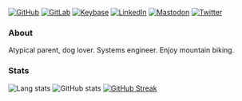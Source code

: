 [![GitHub](https://img.shields.io/github/followers/tonyskapunk?color=bd93f9&label=%20tonyskapunk&logo=github&style=plastic&labelColor=282a36)]()
[![GitLab](https://img.shields.io/badge/tonyskapunk-2-%23ffb86c?logo=gitlab&labelColor=282a36)](https://gitlab.com/tonyskapunk)
[![Keybase](https://img.shields.io/badge/tonyskapunk-11-%238be9fd?logo=keybase&labelColor=282a36)](https://keybase.io/tonyskapunk)
[![LinkedIn](https://img.shields.io/badge/tonyskapunk-303-%23ff5555?logo=linkedin&labelColor=282a36)](https://www.linkedin.com/in/tonyskapunk/)
[![Mastodon](https://img.shields.io/badge/tonyskapunk-5-%236272a4?logo=mastodon&labelColor=282a36)](https://mastodon.host/@tonyskapunk)
[![Twitter](https://img.shields.io/twitter/follow/tonyskapunk?color=%23ff79c6&label=%40tonyskapunk&logo=twitter&logoColor=%238be9fd&style=plastic&labelColor=282a36)](https://twitter.com/tonyskapunk)

### About

Atypical parent, dog lover. Systems engineer. Enjoy mountain biking.


### Stats

![Lang stats](https://github-readme-stats.vercel.app/api/top-langs/?username=tonyskapunk&layout=compact&theme=dracula&cache_seconds=1800&langs_count=10)
![GitHub stats](https://github-readme-stats.vercel.app/api?username=tonyskapunk&count_private=false&show_icons=true&theme=dracula&cache_seconds=1800)
[![GitHub Streak](https://github-readme-streak-stats.herokuapp.com/?user=tonyskapunk&theme=dark&hide_border=true&date_format=%5BY%20%5DM%20j&ring=FF79C6A4&stroke=282A36&fire=FF79C6&currStreakLabel=FFFFFF&backgkround=00000000)](https://git.io/streak-stats)